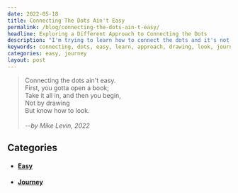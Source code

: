 ```yaml
---
date: 2022-05-18
title: Connecting The Dots Ain't Easy
permalink: /blog/connecting-the-dots-ain-t-easy/
headline: Exploring a Different Approach to Connecting the Dots
description: "I'm trying to learn how to connect the dots and it's not easy. I'm taking a different approach: instead of drawing first, I'm learning how to look. Join me on my journey to figure out how to connect the dots and start seeing the bigger picture."
keywords: connecting, dots, easy, learn, approach, drawing, look, journey, figure, open, book, take, in, start
categories: easy, journey
layout: post
---
```


> Connecting the dots ain't easy.<br />
> First, you gotta open a book;<br />
> Take it all in, and then you begin,<br />
> Not by drawing<br />
> But know how to look.<br />
> <br />
> <cite>--by Mike Levin, 2022</cite><br />


## Categories

<ul>
<li><h4><a href='/easy/'>Easy</a></h4></li>
<li><h4><a href='/journey/'>Journey</a></h4></li></ul>
